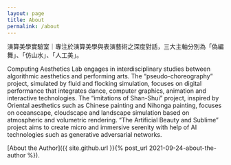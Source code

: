 ```yaml
---
layout: page
title: About
permalink: /about
---
```


演算美學實驗室｜專注於演算美學與表演藝術之深度對話，三大主軸分別為「偽編舞」、「仿山水」、「人工美」。

Computing Aesthetics Lab engages in interdisciplinary studies between algorithmic aesthetics and performing arts. The “pseudo-choreography” project, simulated by fluid and flocking simulation, focuses on digital performance that integrates dance, computer graphics, animation and interactive technologies. The “imitations of Shan-Shui” project, inspired by Oriental aesthetics such as Chinese painting and Nihonga painting, focuses on oceanscape, cloudscape and landscape simulation based on atmospheric and volumetric rendering. “The Artificial Beauty and Sublime” project aims to create micro and immersive serenity with help of AI technologies such as generative adversarial networks. 

[About the Author]({{ site.github.url }}{% post_url 2021-09-24-about-the-author %}).

